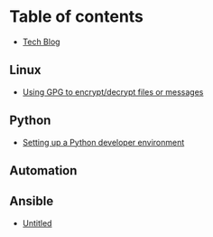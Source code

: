 # Table of contents

* [Tech Blog](README.md)

## Linux

* [Using GPG to encrypt/decrypt files or messages](linux/gpg.md)

## Python

* [Setting up a Python developer environment](python/virtualenv.md)

## Automation

## Ansible

* [Untitled](ansible/untitled.md)

